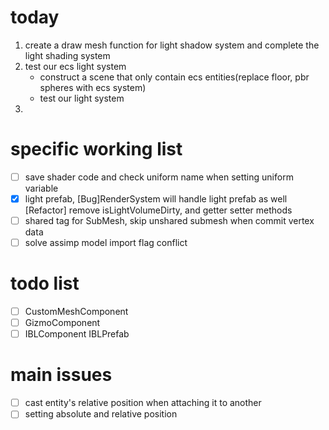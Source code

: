# today
1. create a draw mesh function for light shadow system
and complete the light shading system
2. test our ecs light system
   - construct a scene that only contain ecs entities(replace floor, pbr spheres with ecs system)
   - test our light system
3. 
# specific working list
- [ ] save shader code and check uniform name when setting uniform variable
- [x] light prefab, [Bug]RenderSystem will handle light prefab as well [Refactor] remove isLightVolumeDirty, and getter setter methods
- [ ] shared tag for SubMesh, skip unshared submesh when commit vertex data
- [ ] solve assimp model import flag conflict

# todo list
- [ ] CustomMeshComponent
- [ ] GizmoComponent
- [ ] IBLComponent IBLPrefab

# main issues
- [ ] cast entity's relative position when attaching it to another
- [ ] setting absolute and relative position